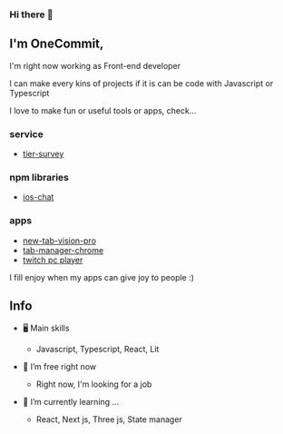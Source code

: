 ### Hi there 👋

## I'm OneCommit,

I'm right now working as Front-end developer

I can make every kins of projects if it is can be code with Javascript or Typescript

I love to make fun or useful tools or apps, check... 

### service

 - [tier-survey](https://tier-survey.xyz/)

### npm libraries

  - [ios-chat](https://github.com/keepgo-studio/ios-chat)

### apps

  - [new-tab-vision-pro](https://github.com/keepgo-studio/new-tab-vision-pro)
  - [tab-manager-chrome](https://keepgo-studio.github.io/tab-manager-homepage/#keepgo)
  - [twitch pc player](https://github.com/keepgo-studio/twitch-player)

I fill enjoy when my apps can give joy to people :)

## Info

- 🖥️ Main skills

  - Javascript, Typescript, React, Lit

- 🔭 I’m free right now

  - Right now, I'm looking for a job 
  
- 🌱 I’m currently learning ...

  -   React, Next js, Three js, State manager
<!--
**keepgo-studio/keepgo-studio** is a ✨ _special_ ✨ repository because its `README.md` (this file) appears on your GitHub profile.

Here are some ideas to get you started:

https://www.keepgo-blog.xyz/



- 👯 I’m looking to collaborate on ...
- 🤔 I’m looking for help with ...
- 💬 Ask me about ...
- 📫 How to reach me: ...
- 😄 Pronouns: ...
- ⚡ Fun fact: ...
-->
